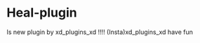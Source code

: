 # Heal-plugin 





Is new plugin by xd_plugins_xd !!!! 
 (Insta)xd_plugins_xd
                       have fun 
